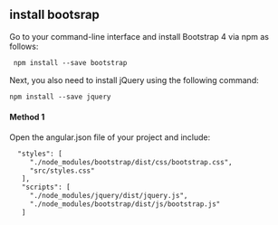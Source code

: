 ## install bootsrap

Go to your command-line interface and install Bootstrap 4 via npm as follows:

 ```html
  npm install --save bootstrap
``` 
Next, you also need to install jQuery using the following command:
 ```html
 npm install --save jquery
``` 
#### Method 1
Open the angular.json file of your project and include:
 ```html
   "styles": [
      "./node_modules/bootstrap/dist/css/bootstrap.css",
      "src/styles.css"              
    ],
    "scripts": [
      "./node_modules/jquery/dist/jquery.js",
      "./node_modules/bootstrap/dist/js/bootstrap.js"
    ]
```


